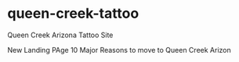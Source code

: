 # queen-creek-tattoo
Queen Creek Arizona Tattoo Site

New Landing PAge
10 Major Reasons to move to Queen Creek Arizon
